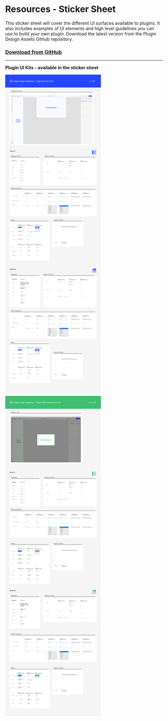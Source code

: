 # Resources - Sticker Sheet
This sticker sheet will cover the different UI surfaces available to plugins. It also includes examples of UI elements and high level guidelines you can use to build your own plugin. Download the latest version from the Plugin Design Assets Github repository. 

### [Download from GitHub](https://github.com/AdobeXD/plugin-design-assets/blob/master/Sticker_sheet_Plugin_UI_panel.xd?raw=true "download from github repo")

---

**Plugin UI Kits - available in the sticker sheet**

![MacOS UI Kit](../ux_images/Plugin-MacOS-UIKit.png)
![Windows UI Kit](../ux_images/Plugin-UWP-UIKit.png)
